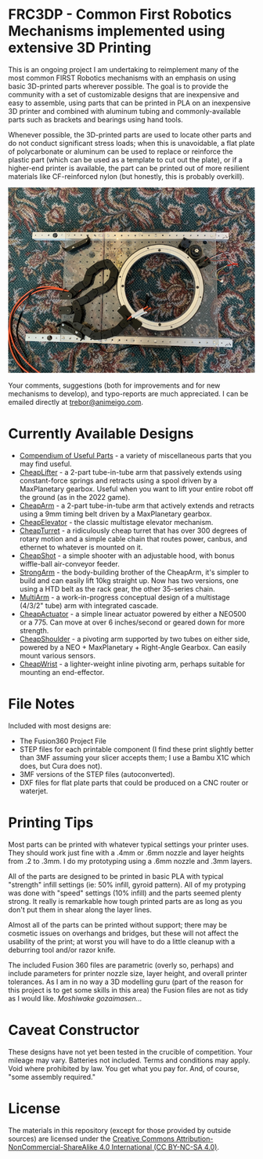 # FRC3DP - Common First Robotics Mechanisms implemented using extensive 3D Printing

This is an ongoing project I am undertaking to reimplement many of the most common FIRST Robotics mechanisms
with an emphasis on using basic 3D-printed parts wherever possible. The goal is to provide the community with a set
of customizable designs that are inexpensive and easy to assemble, using parts that can be printed in PLA on an
inexpensive 3D printer and combined with aluminum tubing and commonly-available parts such as brackets and bearings using hand tools.

Whenever possible, the 3D-printed parts are used to locate other parts and do not conduct significant stress loads; when
this is unavoidable, a flat plate of polycarbonate or aluminum can be used to replace or reinforce the plastic part (which can be used
as a template to cut out the plate), or if a higher-end printer is available, the part can be printed out of more resilient materials
like CF-reinforced nylon (but honestly, this is probably overkill).

![](CheapTurret/Images/IMG_2400.jpg)

Your comments, suggestions (both for improvements and for new mechanisms to develop), and typo-reports are much appreciated. I can be emailed directly at trebor@animeigo.com.

# Currently Available Designs

* [Compendium of Useful Parts](Useful/Useful.md) - a variety of miscellaneous parts that you may find useful.
* [CheapLifter](CheapLifter/CheapLifter.md) - a 2-part tube-in-tube arm that passively extends using constant-force springs and retracts using a spool driven by a MaxPlanetary gearbox. Useful when you want to lift your entire robot off the ground (as in the 2022 game).
* [CheapArm](CheapArm/CheapArm.md) - a 2-part tube-in-tube arm that actively extends and retracts using a 9mm timing belt driven by a MaxPlanetary gearbox.
* [CheapElevator](CheapElevator/CheapElevator.md) - the classic multistage elevator mechanism. 
* [CheapTurret](CheapTurret/CheapTurret.md) - a ridiculously cheap turret that has over 300 degrees of rotary motion and a simple cable chain that routes power, canbus, and ethernet to whatever is mounted on it.
* [CheapShot](CheapShot/CheapShot.md) - a simple shooter with an adjustable hood, with bonus wiffle-ball air-conveyor feeder.
* [StrongArm](StrongArm/StrongArm.md) - the body-building brother of the CheapArm, it's simpler to build and can easily lift 10kg straight up. Now has two versions, one using a HTD belt as the rack gear, the other 35-series chain.
* [MultiArm](MultiArm/MultiArm.md) - a work-in-progress conceptual design of a multistage (4/3/2" tube) arm with integrated cascade.
* [CheapActuator](CheapActuator/CheapActuator.md) - a simple linear actuator powered by either a NEO500 or a 775. Can move at over 6 inches/second or geared down for more strength.
* [CheapShoulder](CheapShoulder/CheapShoulder.md) - a pivoting arm supported by two tubes on either side, powered by a NEO + MaxPlanetary + Right-Angle Gearbox. Can easily mount various sensors.
* [CheapWrist](CheapWrist/CheapWrist.md) - a lighter-weight inline pivoting arm, perhaps suitable for mounting an end-effector.

# File Notes

Included with most designs are:

* The Fusion360 Project File
* STEP files for each printable component (I find these print slightly better than 3MF assuming your slicer accepts them; I use a Bambu X1C which does, but Cura does not).
* 3MF versions of the STEP files (autoconverted).
* DXF files for flat plate parts that could be produced on a CNC router or waterjet.

# Printing Tips

Most parts can be printed with whatever typical settings your printer uses. They should work just fine with a .4mm or .6mm nozzle and layer heights from .2 to .3mm. I do my prototyping using a .6mm nozzle and .3mm layers.

All of the parts are designed to be printed in basic PLA with typical "strength" infill settings (ie: 50% infill, gyroid pattern). All of my protyping was done with "speed" settings (10% infill) and the parts seemed plenty strong. It really is remarkable how tough printed parts are as long as you don't put them in shear along the layer lines.

Almost all of the parts can be printed without support; there may be cosmetic issues on overhangs and bridges, but these will not affect the usability of the print; at worst you will have to do a little cleanup with a deburring tool and/or razor knife.

The included Fusion 360 files are parametric (overly so, perhaps) and include parameters for printer nozzle size, layer height, and overall printer tolerances. As I am in no way a 3D modelling guru (part of the reason for this project is to get some skills in this area) the Fusion files are not as tidy as I would like. *Moshiwake gozaimasen...*

# Caveat Constructor

These designs have not yet been tested in the crucible of competition. Your mileage may vary. Batteries not included. Terms and conditions may apply. Void where prohibited by law. You get what you pay for. And, of course, "some assembly required."

# License

The materials in this repository (except for those provided by outside sources) are licensed under the [Creative Commons Attribution-NonCommercial-ShareAlike 4.0 International (CC BY-NC-SA 4.0)](https://creativecommons.org/licenses/by-nc-sa/4.0/).
